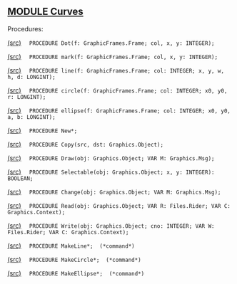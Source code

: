 
## [MODULE Curves](https://github.com/io-core/Draw/blob/main/Curves.Mod)

Procedures:


[(src)](https://github.com/io-core/Draw/blob/main/Curves.Mod#L15) `  PROCEDURE Dot(f: GraphicFrames.Frame; col, x, y: INTEGER);`

[(src)](https://github.com/io-core/Draw/blob/main/Curves.Mod#L20) `  PROCEDURE mark(f: GraphicFrames.Frame; col, x, y: INTEGER);`

[(src)](https://github.com/io-core/Draw/blob/main/Curves.Mod#L29) `  PROCEDURE line(f: GraphicFrames.Frame; col: INTEGER; x, y, w, h, d: LONGINT);`

[(src)](https://github.com/io-core/Draw/blob/main/Curves.Mod#L48) `  PROCEDURE circle(f: GraphicFrames.Frame; col: INTEGER; x0, y0, r: LONGINT);`

[(src)](https://github.com/io-core/Draw/blob/main/Curves.Mod#L65) `  PROCEDURE ellipse(f: GraphicFrames.Frame; col: INTEGER; x0, y0, a, b: LONGINT);`

[(src)](https://github.com/io-core/Draw/blob/main/Curves.Mod#L90) `  PROCEDURE New*;`

[(src)](https://github.com/io-core/Draw/blob/main/Curves.Mod#L95) `  PROCEDURE Copy(src, dst: Graphics.Object);`

[(src)](https://github.com/io-core/Draw/blob/main/Curves.Mod#L100) `  PROCEDURE Draw(obj: Graphics.Object; VAR M: Graphics.Msg);`

[(src)](https://github.com/io-core/Draw/blob/main/Curves.Mod#L146) `  PROCEDURE Selectable(obj: Graphics.Object; x, y: INTEGER): BOOLEAN;`

[(src)](https://github.com/io-core/Draw/blob/main/Curves.Mod#L160) `  PROCEDURE Change(obj: Graphics.Object; VAR M: Graphics.Msg);`

[(src)](https://github.com/io-core/Draw/blob/main/Curves.Mod#L165) `  PROCEDURE Read(obj: Graphics.Object; VAR R: Files.Rider; VAR C: Graphics.Context);`

[(src)](https://github.com/io-core/Draw/blob/main/Curves.Mod#L171) `  PROCEDURE Write(obj: Graphics.Object; cno: INTEGER; VAR W: Files.Rider; VAR C: Graphics.Context);`

[(src)](https://github.com/io-core/Draw/blob/main/Curves.Mod#L176) `  PROCEDURE MakeLine*;  (*command*)`

[(src)](https://github.com/io-core/Draw/blob/main/Curves.Mod#L197) `  PROCEDURE MakeCircle*;  (*command*)`

[(src)](https://github.com/io-core/Draw/blob/main/Curves.Mod#L215) `  PROCEDURE MakeEllipse*;  (*command*)`
